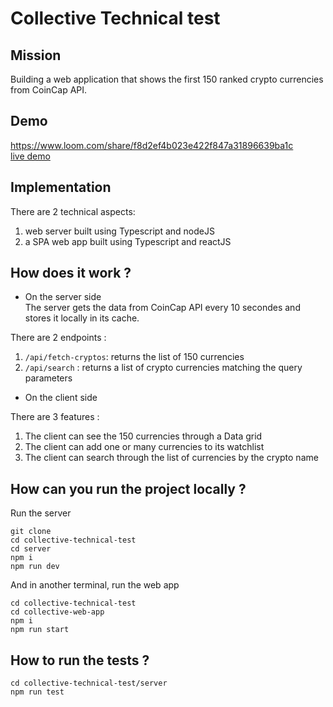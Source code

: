 # Collective Technical test

## Mission
Building a web application that shows the first 150 ranked crypto currencies from CoinCap API.

## Demo
https://www.loom.com/share/f8d2ef4b023e422f847a31896639ba1c <br />
[live demo](https://sharp-snyder-625092.netlify.app/)
## Implementation
There are 2 technical aspects:
1. web server built using Typescript and nodeJS
2. a SPA web app built using Typescript and reactJS

## How does it work ?
- On the server side <br />
The server gets the data from CoinCap API every 10 secondes and stores it locally in its cache. <br />

There are 2 endpoints :
1. `/api/fetch-cryptos`: returns the list of 150 currencies
2. `/api/search` : returns a list of crypto currencies matching the query parameters

- On the client side <br />

There are 3 features :
1. The client can see the 150 currencies through a Data grid
2. The client can add one or many currencies to its watchlist
3. The client can search through the list of currencies by the crypto name

## How can you run the project locally ?
Run the server
```
git clone 
cd collective-technical-test
cd server
npm i
npm run dev
```

And in another terminal, run the web app
```
cd collective-technical-test
cd collective-web-app
npm i
npm run start
```

## How to run the tests ?
```
cd collective-technical-test/server
npm run test
```

